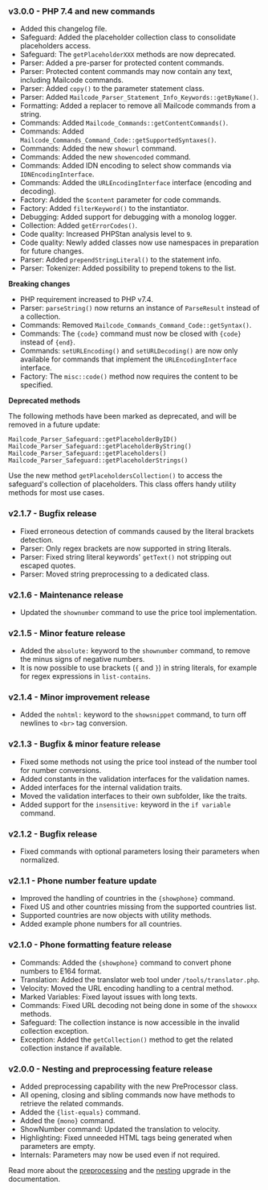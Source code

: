 ### v3.0.0 - PHP 7.4 and new commands 

- Added this changelog file.
- Safeguard: Added the placeholder collection class to consolidate placeholders access.
- Safeguard: The `getPlaceholderXXX` methods are now deprecated.
- Parser: Added a pre-parser for protected content commands.
- Parser: Protected content commands may now contain any text, including Mailcode commands.
- Parser: Added `copy()` to the parameter statement class.
- Parser: Added `Mailcode_Parser_Statement_Info_Keywords::getByName()`.
- Formatting: Added a replacer to remove all Mailcode commands from a string.
- Commands: Added `Mailcode_Commands::getContentCommands()`.
- Commands: Added `Mailcode_Commands_Command_Code::getSupportedSyntaxes()`.
- Commands: Added the new `showurl` command.
- Commands: Added the new `showencoded` command.
- Commands: Added IDN encoding to select show commands via `IDNEncodingInterface`.
- Commands: Added the `URLEncodingInterface` interface (encoding and decoding).
- Factory: Added the `$content` parameter for code commands.
- Factory: Added `filterKeyword()` to the instantiator.
- Debugging: Added support for debugging with a monolog logger.
- Collection: Added `getErrorCodes()`.
- Code quality: Increased PHPStan analysis level to `9`.
- Code quality: Newly added classes now use namespaces in preparation for future changes.
- Parser: Added `prependStringLiteral()` to the statement info.
- Parser: Tokenizer: Added possibility to prepend tokens to the list.

**Breaking changes**

- PHP requirement increased to PHP v7.4.
- Parser: `parseString()` now returns an instance of `ParseResult` instead of a collection.
- Commands: Removed `Mailcode_Commands_Command_Code::getSyntax()`.
- Commands: The `{code}` command must now be closed with `{code}` instead of `{end}`.
- Commands: `setURLEncoding()` and `setURLDecoding()` are now only available 
  for commands that implement the `URLEncodingInterface` interface.
- Factory: The `misc::code()` method now requires the content to be specified.

**Deprecated methods** 

The following methods have been marked as deprecated,
and will be removed in a future update:

```
Mailcode_Parser_Safeguard::getPlaceholderByID()
Mailcode_Parser_Safeguard::getPlaceholderByString()
Mailcode_Parser_Safeguard::getPlaceholders()
Mailcode_Parser_Safeguard::getPlaceholderStrings()
```

Use the new method `getPlaceholdersCollection()` to access the safeguard's collection
of placeholders. This class offers handy utility methods for most use cases.


### v2.1.7 - Bugfix release

- Fixed erroneous detection of commands caused by the literal brackets detection.
- Parser: Only regex brackets are now supported in string literals.
- Parser: Fixed string literal keywords' `getText()` not stripping out escaped quotes.
- Parser: Moved string preprocessing to a dedicated class.


### v2.1.6 - Maintenance release

- Updated the `shownumber` command to use the price tool implementation.


### v2.1.5 - Minor feature release

- Added the `absolute:` keyword to the `shownumber` command, to remove the minus signs of negative numbers.
- It is now possible to use brackets (`{` and `}`) in string literals, for example for regex expressions in `list-contains`.


### v2.1.4 - Minor improvement release

- Added the `nohtml:` keyword to the `showsnippet` command, to turn off newlines to `<br>` tag conversion.


### v2.1.3 - Bugfix & minor feature release

- Fixed some methods not using the price tool instead of the number tool for number conversions.
- Added constants in the validation interfaces for the validation names.
- Added interfaces for the internal validation traits.
- Moved the validation interfaces to their own subfolder, like the traits.
- Added support for the `insensitive:` keyword in the `if variable` command.


### v2.1.2 - Bugfix release
- Fixed commands with optional parameters losing their parameters when normalized.


### v2.1.1 - Phone number feature update

- Improved the handling of countries in the `{showphone}` command.
- Fixed US and other countries missing from the supported countries list.
- Supported countries are now objects with utility methods.
- Added example phone numbers for all countries.


### v2.1.0 - Phone formatting feature release

- Commands: Added the `{showphone}` command to convert phone numbers to E164 format.
- Translation: Added the translator web tool under `/tools/translator.php`.
- Velocity: Moved the URL encoding handling to a central method.
- Marked Variables: Fixed layout issues with long texts.
- Commands: Fixed URL decoding not being done in some of the `showxxx` methods.
- Safeguard: The collection instance is now accessible in the invalid collection exception.
- Exception: Added the `getCollection()` method to get the related collection instance if available.


### v2.0.0 - Nesting and preprocessing feature release

- Added preprocessing capability with the new PreProcessor class.
- All opening, closing and sibling commands now have methods to retrieve the related commands.
- Added the `{list-equals}` command.
- Added the `{mono}` command.
- ShowNumber command: Updated the translation to velocity.
- Highlighting: Fixed unneeded HTML tags being generated when parameters are empty.
- Internals: Parameters may now be used even if not required.

Read more about the [preprocessing](https://github.com/Mistralys/mailcode#integrated-preprocessing) and the [nesting](https://github.com/Mistralys/mailcode#closing-opening-and-sibling-commands) upgrade in the documentation.


